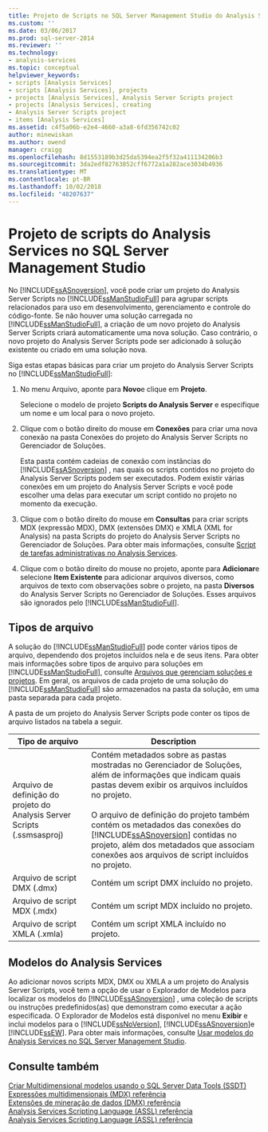 ```yaml
---
title: Projeto de Scripts no SQL Server Management Studio do Analysis Services | Microsoft Docs
ms.custom: ''
ms.date: 03/06/2017
ms.prod: sql-server-2014
ms.reviewer: ''
ms.technology:
- analysis-services
ms.topic: conceptual
helpviewer_keywords:
- scripts [Analysis Services]
- scripts [Analysis Services], projects
- projects [Analysis Services], Analysis Server Scripts project
- projects [Analysis Services], creating
- Analysis Server Scripts project
- items [Analysis Services]
ms.assetid: c4f5a06b-e2e4-4660-a3a8-6fd356742c02
author: minewiskan
ms.author: owend
manager: craigg
ms.openlocfilehash: 8d1553189b3d25da5394ea2f5f32a411134206b3
ms.sourcegitcommit: 3da2edf82763852cff6772a1a282ace3034b4936
ms.translationtype: MT
ms.contentlocale: pt-BR
ms.lasthandoff: 10/02/2018
ms.locfileid: "48207637"
---
```

# <a name="analysis-services-scripts-project-in-sql-server-management-studio"></a>Projeto de scripts do Analysis Services no SQL Server Management Studio
  No [!INCLUDE[ssASnoversion](../../includes/ssasnoversion-md.md)], você pode criar um projeto do Analysis Server Scripts no [!INCLUDE[ssManStudioFull](../../includes/ssmanstudiofull-md.md)] para agrupar scripts relacionados para uso em desenvolvimento, gerenciamento e controle do código-fonte. Se não houver uma solução carregada no [!INCLUDE[ssManStudioFull](../../includes/ssmanstudiofull-md.md)], a criação de um novo projeto do Analysis Server Scripts criará automaticamente uma nova solução. Caso contrário, o novo projeto do Analysis Server Scripts pode ser adicionado à solução existente ou criado em uma solução nova.  
  
 Siga estas etapas básicas para criar um projeto do Analysis Server Scripts no [!INCLUDE[ssManStudioFull](../../includes/ssmanstudiofull-md.md)]:  
  
1.  No menu Arquivo, aponte para **Novo**e clique em **Projeto**.  
  
     Selecione o modelo de projeto **Scripts do Analysis Server** e especifique um nome e um local para o novo projeto.  
  
2.  Clique com o botão direito do mouse em **Conexões** para criar uma nova conexão na pasta Conexões do projeto do Analysis Server Scripts no Gerenciador de Soluções.  
  
     Esta pasta contém cadeias de conexão com instâncias do [!INCLUDE[ssASnoversion](../../includes/ssasnoversion-md.md)] , nas quais os scripts contidos no projeto do Analysis Server Scripts podem ser executados. Podem existir várias conexões em um projeto do Analysis Server Scripts e você pode escolher uma delas para executar um script contido no projeto no momento da execução.  
  
3.  Clique com o botão direito do mouse em **Consultas** para criar scripts MDX (expressão MDX), DMX (extensões DMX) e XMLA (XML for Analysis) na pasta Scripts do projeto do Analysis Server Scripts no Gerenciador de Soluções. Para obter mais informações, consulte [Script de tarefas administrativas no Analysis Services](../script-administrative-tasks-in-analysis-services.md).  
  
4.  Clique com o botão direito do mouse no projeto, aponte para **Adicionar**e selecione **Item Existente** para adicionar arquivos diversos, como arquivos de texto com observações sobre o projeto, na pasta **Diversos** do Analysis Server Scripts no Gerenciador de Soluções. Esses arquivos são ignorados pelo [!INCLUDE[ssManStudioFull](../../includes/ssmanstudiofull-md.md)].  
  
## <a name="file-types"></a>Tipos de arquivo  
 A solução do [!INCLUDE[ssManStudioFull](../../includes/ssmanstudiofull-md.md)] pode conter vários tipos de arquivo, dependendo dos projetos incluídos nela e de seus itens. Para obter mais informações sobre tipos de arquivo para soluções em [!INCLUDE[ssManStudioFull](../../includes/ssmanstudiofull-md.md)], consulte [Arquivos que gerenciam soluções e projetos](../../ssms/solution/files-that-manage-solutions-and-projects.md). Em geral, os arquivos de cada projeto de uma solução do [!INCLUDE[ssManStudioFull](../../includes/ssmanstudiofull-md.md)] são armazenados na pasta da solução, em uma pasta separada para cada projeto.  
  
 A pasta de um projeto do Analysis Server Scripts pode conter os tipos de arquivo listados na tabela a seguir.  
  
|Tipo de arquivo|Description|  
|---------------|-----------------|  
|Arquivo de definição do projeto do Analysis Server Scripts (.ssmsasproj)|Contém metadados sobre as pastas mostradas no Gerenciador de Soluções, além de informações que indicam quais pastas devem exibir os arquivos incluídos no projeto.<br /><br /> O arquivo de definição do projeto também contém os metadados das conexões do [!INCLUDE[ssASnoversion](../../includes/ssasnoversion-md.md)] contidas no projeto, além dos metadados que associam conexões aos arquivos de script incluídos no projeto.|  
|Arquivo de script DMX (.dmx)|Contém um script DMX incluído no projeto.|  
|Arquivo de script MDX (.mdx)|Contém um script MDX incluído no projeto.|  
|Arquivo de script XMLA (.xmla)|Contém um script XMLA incluído no projeto.|  
  
## <a name="analysis-services-templates"></a>Modelos do Analysis Services  
 Ao adicionar novos scripts MDX, DMX ou XMLA a um projeto do Analysis Server Scripts, você tem a opção de usar o Explorador de Modelos para localizar os modelos do [!INCLUDE[ssASnoversion](../../includes/ssasnoversion-md.md)] , uma coleção de scripts ou instruções predefinidos(as) que demonstram como executar a ação especificada. O Explorador de Modelos está disponível no menu **Exibir** e inclui modelos para o [!INCLUDE[ssNoVersion](../../includes/ssnoversion-md.md)], [!INCLUDE[ssASnoversion](../../includes/ssasnoversion-md.md)]e [!INCLUDE[ssEW](../../includes/ssew-md.md)]. Para obter mais informações, consulte [Usar modelos do Analysis Services no SQL Server Management Studio](use-analysis-services-templates-in-sql-server-management-studio.md).  
  
## <a name="see-also"></a>Consulte também  
 [Criar Multidimensional modelos usando o SQL Server Data Tools &#40;SSDT&#41;](../multidimensional-models/creating-multidimensional-models-using-sql-server-data-tools-ssdt.md)   
 [Expressões multidimensionais &#40;MDX&#41; referência](/sql/mdx/multidimensional-expressions-mdx-reference)   
 [Extensões de mineração de dados &#40;DMX&#41; referência](/sql/dmx/data-mining-extensions-dmx-reference)   
 [Analysis Services Scripting Language &#40;ASSL&#41; referência](../scripting/analysis-services-scripting-language-assl-for-xmla.md)   
 [Analysis Services Scripting Language &#40;ASSL&#41; referência](../scripting/analysis-services-scripting-language-assl-for-xmla.md)  
  
  
